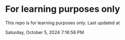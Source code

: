 # For learning purposes only
This repo is for learning purposes only.
Last updated at

Saturday, October 5, 2024 7:16:58 PM

